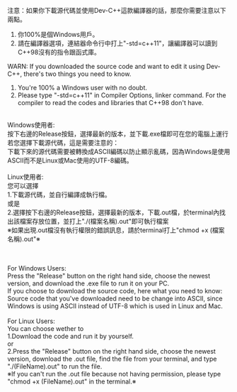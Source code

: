 注意：如果你下載源代碼並使用Dev-C++這款編譯器的話，那麼你需要注意以下兩點。<br />
1. 你100%是個Windows用戶。<br />
2. 請在編譯器選項，連結器命令行中打上"-std=c++11"，讓編譯器可以讀到C++98沒有的指令跟函式庫。<br />

WARN: If you downloaded the source code and want to edit it using Dev-C++, there's two things you need to know.<br />
1. You're 100% a Windows user with no doubt.<br />
2. Please type "-std=c++11" in Compiler Options, linker command. For the compiler to read the codes and libraries that C++98 don't have.<br /><br />

Windows使用者:<br />
按下右邊的Release按鈕，選擇最新的版本，並下載.exe檔即可在您的電腦上運行<br />
若您選擇下載源代碼，這是需要注意的：<br />
下載下來的源代碼需要被轉換成ASCII編碼以防止顯示亂碼，因為Windows是使用ASCII而不是Linux或Mac使用的UTF-8編碼。<br />
<br />
Linux使用者:<br />
您可以選擇<br />
1.下載源代碼，並自行編譯成執行檔。<br />
或是<br />
2.選擇按下右邊的Release按鈕，選擇最新的版本，下載.out檔，於terminal內找出該檔案存放位置，並打上"./(檔案名稱).out"即可執行檔案<br />
※如果出現.out檔沒有執行權限的錯誤訊息，請於terminal打上"chmod +x (檔案名稱).out"※<br />

<br /><br />
For Windows Users:<br />
Press the "Release" button on the right hand side, choose the newest version, and download the .exe file to run it on your PC.<br />
If you choose to download the source code, here what you need to know:<br />
Source code that you've downloaded need to be change into ASCII, since Windows is using ASCII instead of UTF-8 which is used in Linux and Mac.<br />
<br />
For Linux Users:<br />
You can choose wether to<br />
1.Download the code and run it by yourself.<br />
or<br />
2.Press the "Release" button on the right hand side, choose the newest version, download the .out file, find the file from your terminal, and type "./(FileName).out" to run the file.<br />
※If you can't run the .out file because not having permission, please type "chmod +x (FileName).out" in the terminal.※
